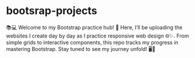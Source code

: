 # bootsrap-projects
📚💻 Welcome to my Bootstrap practice hub! 🚀 Here, I’ll be uploading the websites I create day by day as I practice responsive web design 🌐✨. From simple grids to interactive components, this repo tracks my progress in mastering Bootstrap. Stay tuned to see my journey unfold! 🖥️📱
